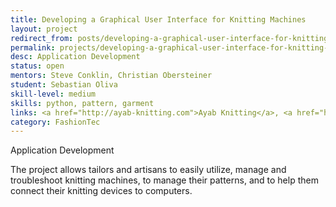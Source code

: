 ```yaml
---
title: Developing a Graphical User Interface for Knitting Machines
layout: project
redirect_from: posts/developing-a-graphical-user-interface-for-knitting-machines.html
permalink: projects/developing-a-graphical-user-interface-for-knitting-machines
desc: Application Development
status: open
mentors: Steve Conklin, Christian Obersteiner
student: Sebastian Oliva
skill-level: medium
skills: python, pattern, garment
links: <a href="http://ayab-knitting.com">Ayab Knitting</a>, <a href="https://bitbucket.org/chris007de/ayab-apparat/wiki/Home">Ayab on Bitbucket</a>
category: FashionTec
---
```

Application Development

The project allows tailors and artisans to easily utilize, manage and troubleshoot knitting machines, to manage their patterns, and to help them connect their knitting devices to computers.

